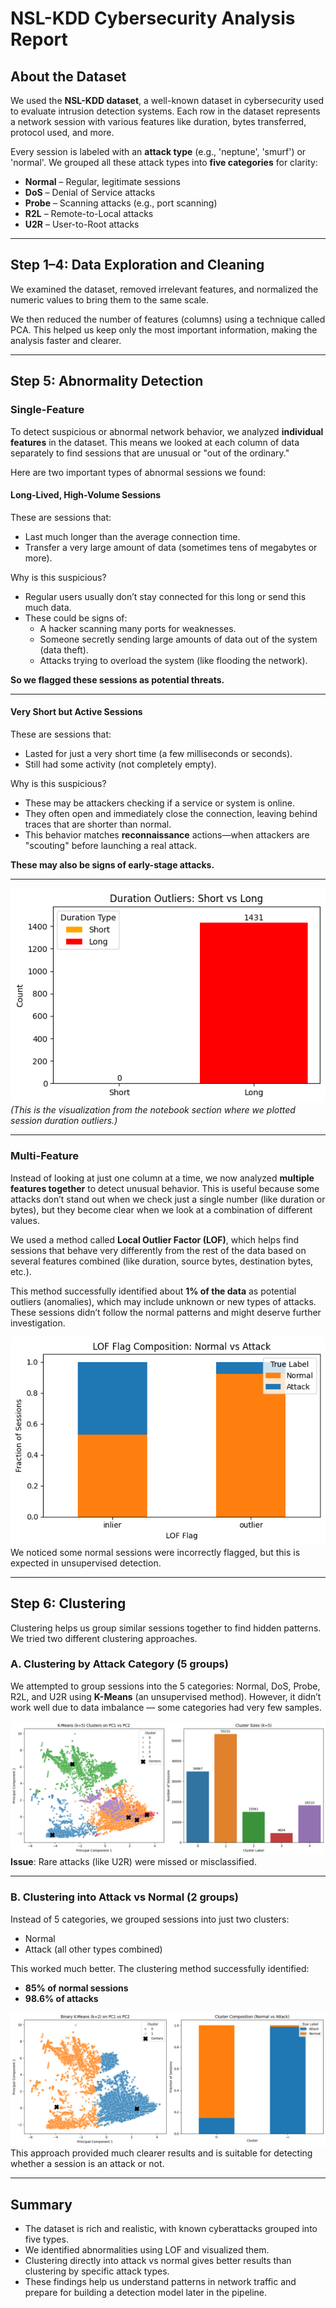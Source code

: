 # NSL-KDD Cybersecurity Analysis Report

## About the Dataset

We used the **NSL-KDD dataset**, a well-known dataset in cybersecurity used to evaluate intrusion detection systems. Each row in the dataset represents a network session with various features like duration, bytes transferred, protocol used, and more.

Every session is labeled with an **attack type** (e.g., 'neptune', 'smurf') or 'normal'. We grouped all these attack types into **five categories** for clarity:

- **Normal** – Regular, legitimate sessions
- **DoS** – Denial of Service attacks
- **Probe** – Scanning attacks (e.g., port scanning)
- **R2L** – Remote-to-Local attacks
- **U2R** – User-to-Root attacks

---

## Step 1–4: Data Exploration and Cleaning

We examined the dataset, removed irrelevant features, and normalized the numeric values to bring them to the same scale.

We then reduced the number of features (columns) using a technique called PCA. This helped us keep only the most important information, making the analysis faster and clearer.

---

## Step 5: Abnormality Detection

### Single-Feature

To detect suspicious or abnormal network behavior, we analyzed **individual features** in the dataset. This means we looked at each column of data separately to find sessions that are unusual or "out of the ordinary."

Here are two important types of abnormal sessions we found:

#### Long-Lived, High-Volume Sessions

These are sessions that:

- Last much longer than the average connection time.
- Transfer a very large amount of data (sometimes tens of megabytes or more).

Why is this suspicious?

- Regular users usually don’t stay connected for this long or send this much data.
- These could be signs of:
  - A hacker scanning many ports for weaknesses.
  - Someone secretly sending large amounts of data out of the system (data theft).
  - Attacks trying to overload the system (like flooding the network).

**So we flagged these sessions as potential threats.**

---

#### Very Short but Active Sessions

These are sessions that:

- Lasted for just a very short time (a few milliseconds or seconds).
- Still had some activity (not completely empty).

Why is this suspicious?

- These may be attackers checking if a service or system is online.
- They often open and immediately close the connection, leaving behind traces that are shorter than normal.
- This behavior matches **reconnaissance** actions—when attackers are "scouting" before launching a real attack.

**These may also be signs of early-stage attacks.**

---

![Visuals](image-3.png)
*(This is the visualization from the notebook section where we plotted session duration outliers.)*

---

### Multi-Feature

Instead of looking at just one column at a time, we now analyzed **multiple features together** to detect unusual behavior. This is useful because some attacks don’t stand out when we check just a single number (like duration or bytes), but they become clear when we look at a combination of different values.

We used a method called **Local Outlier Factor (LOF)**, which helps find sessions that behave very differently from the rest of the data based on several features combined (like duration, source bytes, destination bytes, etc.).

This method successfully identified about **1% of the data** as potential outliers (anomalies), which may include unknown or new types of attacks. These sessions didn’t follow the normal patterns and might deserve further investigation.

![Visuals](image.png)
We noticed some normal sessions were incorrectly flagged, but this is expected in unsupervised detection.

---

## Step 6: Clustering

Clustering helps us group similar sessions together to find hidden patterns. We tried two different clustering approaches.

### A. Clustering by Attack Category (5 groups)

We attempted to group sessions into the 5 categories: Normal, DoS, Probe, R2L, and U2R using **K-Means** (an unsupervised method). However, it didn’t work well due to data imbalance — some categories had very few samples.

![Visuals](image-1.png)
**Issue**: Rare attacks (like U2R) were missed or misclassified.

---

### B. Clustering into Attack vs Normal (2 groups)

Instead of 5 categories, we grouped sessions into just two clusters:

- Normal
- Attack (all other types combined)

This worked much better. The clustering method successfully identified:

- **85% of normal sessions**
- **98.6% of attacks**

![Visuals](image-2.png)
This approach provided much clearer results and is suitable for detecting whether a session is an attack or not.

---

## Summary

- The dataset is rich and realistic, with known cyberattacks grouped into five types.
- We identified abnormalities using LOF and visualized them.
- Clustering directly into attack vs normal gives better results than clustering by specific attack types.
- These findings help us understand patterns in network traffic and prepare for building a detection model later in the pipeline.
